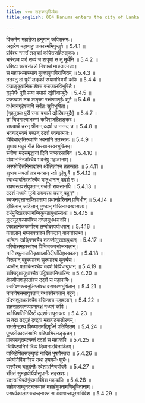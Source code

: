 ```yaml
---
title: ००४ लङ्कापुरीप्रवेशः
title_english: 004 Hanuma enters the city of Lanka

---
```

<div class="audioEmbed"  caption="श्रीराम-हरिसीताराममूर्ति-घनपाठिभ्यां वचनम्" src="https://archive.org/download/Ramayana-recitation-Sriram-harisItArAmamUrti-Ghanapaati-v2/Kanda_5/Kanda_5_SK-004-Hanuma_enters_the_city_of_Lanka.mp3"></div>

  
विक्रमेण महातेजा हनूमान् कपिसत्तमः।  
अद्वारेण महाबाहुः प्राकारमभिपुप्लुवे ॥ 5.4.1 ॥   
प्रविश्य नगरीं लङ्कां कपिराजहितङ्करः।  
चक्रेऽथ पादं सव्यं च शत्रूणां स तु मूर्धनि ॥ 5.4.2 ॥   
प्रविष्टः सत्त्वसंपन्नो निशायां मारुतात्मजः।  
स महापथमास्थाय मुक्तापुष्पविराजितम् ॥ 5.4.3 ॥   
ततस्तु तां पुरीं लङ्कां रम्यामभिययौ कपिः ॥ 5.4.4 ॥   
वज्राङ्कुशनिकाशैश्च वज्रजालविभूषितैः।  
गृहमेघैः पूरी रम्या बभासे द्यौरिवाम्बुदैः ॥ 5.4.5 ॥   
प्रजज्वाल तदा लङ्का रक्षोगणगृहैः शुभै ॥ 5.4.6 ॥   
वर्धमानगृहैश्चापि सर्वतः सुविभूषिता।  
[गृहमुख्यः पुरी रम्या बभासे द्यौरिवाम्बुदैः] ॥ 5.4.7 ॥   
तां चित्रमाल्याभरणां कपिराजहितङ्करः।  
राघवार्थं चरन् श्रीमान् ददर्श च ननन्द च ॥ 5.4.8 ॥   
भवनाद्भवनं गच्छन् ददर्श पवनात्मजः।  
विविधाकृतिरूपाणि भवनानि ततस्ततः ॥ 5.4.9 ॥   
शुश्राव मधुरं गीतं त्रिस्थानस्वरभूषितम्।  
स्त्रीणां मदसमृद्धानां दिवि चाप्सरसामिव ॥ 5.4.10 ॥   
सोपाननिनदांश्चैव भवनेषु महात्मनाम्।  
अस्फोटितनिनादांश्च क्ष्वेलितांश्च ततस्ततः ॥ 5.4.11 ॥   
शुश्राव जपतां तत्र मन्त्रान् रक्षो गृहेषु वै ॥ 5.4.12 ॥   
स्वाध्यायनिरतांश्चैव यातुधानान् ददर्श सः।  
रावणस्तवसंयुक्तान् गर्जतो राक्षसानपि ॥ 5.4.13 ॥   
ददर्श मध्यमे गुल्मे रावणस्य चरान् बहून्\*।  
स्वजनवृत्तान्तजिज्ञासया प्रधानप्रेरितान् प्रणिधीन् ॥ 5.4.14 ॥   
दीक्षितान् जटिलान् मुण्डान् गोजिनाम्बरवाससः।  
दर्भमुष्टिप्रहरणानग्निकुण्डायुधांस्तथा ॥ 5.4.15 ॥   
कूटमुद्गरपाणींश्च दण्डायुधधरानपि।  
एकाक्षानेककर्णांश्च लम्बोदरपयोधरान् ॥ 5.4.16 ॥   
करालान् भग्नवक्त्रांश्च विकटान् वामनांस्तथा।  
धन्विनः ख़ड्गिनश्चैव शतघ्नीमुसलायुधान् ॥ 5.4.17 ॥   
परिघोत्तमहस्तांश्च विचित्रकवचोज्ज्वलान्।  
नातिस्थूलान्नातिकृशान्नातिदीर्घातिह्रस्वकान् ॥ 5.4.18 ॥   
विरूपान् बहुरूपांश्च सुरूपांश्च सुवर्चसः।  
ध्वजीन् पताकिनश्चैव ददर्श विविधायुधान् ॥ 5.4.19 ॥   
शक्तिवृक्षायुधांश्चैव पट्टिशाशनिधारिणः ॥ 5.4.20 ॥   
क्षेपणीपाशहस्तांश्च ददर्श स महाकपिः।  
स्त्रग्विणस्त्वनुलिप्तांश्च वराभरणभूषितान् ॥ 5.4.21 ॥   
नानावेषसमायुक्तान् यथास्वैरगतान् बहून्।  
तीक्ष्णशूलधरांश्चैव वज्रिणश्च महाबलान् ॥ 5.4.22 ॥   
शतसाहस्रमव्यग्रमारक्षं मध्यमं कपिः।  
रक्षोधिपतिनिर्दिष्टं ददर्शान्तःपुराग्रतः ॥ 5.4.23 ॥   
स तदा तद्गृहं दृष्ट्वा महाहाटकतोरणम्।  
राक्षसेन्द्रस्य विख्यातमद्रिमूर्ध्नि प्रतिष्ठितम् ॥ 5.4.24 ॥   
पुण्डरीकावतंसाभिः परिघाभिरलङ्कृतम्।  
प्राकारावृतमत्यन्तं ददर्श स महाकपिः ॥ 5.4.25 ॥   
त्रिविष्टपनिभं दिव्यं दिव्यनादविनादितम्।  
वाजिहेषितसङ्घुष्टं नादितं भूषणैस्तदा ॥ 5.4.26 ॥   
रथैर्यानैर्विमानैश्च तथा हयगजैः शुभैः।  
वारणैश्च चतुर्दन्तैः श्वेताभ्रनिचयोपमैः ॥ 5.4.27 ॥   
रक्षितं सुमहावीर्यैर्वासुधानैः सहस्रशः।  
राक्षसाधिपतेर्गुप्तमाविवेश महाकपिः ॥ 5.4.28 ॥   
सहोमजाम्बूनदचक्रवालं महार्हमुक्तामणिभूषितानाम्।  
परार्घ्यकालागरुचन्दनाक्तं स रावणान्तःपुरमाविवेश ॥ 5.4.29 ॥   